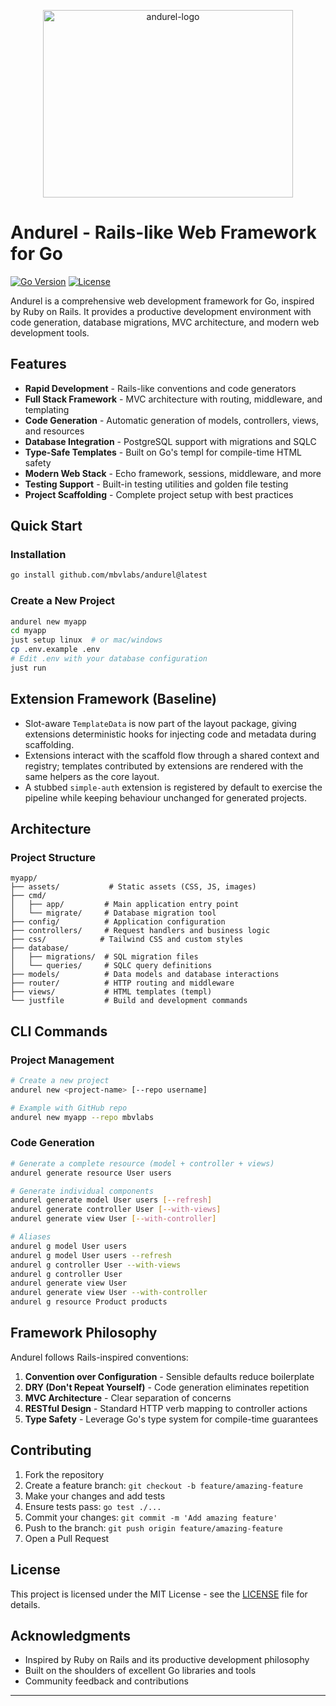 <p align="center">
  <img width="400" height="300" alt="andurel-logo" src="https://github.com/user-attachments/assets/8261d514-c070-44c0-a96a-4132045855fc" />
</p>

# Andurel - Rails-like Web Framework for Go

[![Go Version](https://img.shields.io/badge/go-1.24.4%2B-blue.svg)](https://golang.org)
[![License](https://img.shields.io/badge/license-MIT-green.svg)](LICENSE)

Andurel is a comprehensive web development framework for Go, inspired by Ruby on Rails. It provides a productive development environment with code generation, database migrations, MVC architecture, and modern web development tools.

## Features

- **Rapid Development** - Rails-like conventions and code generators
- **Full Stack Framework** - MVC architecture with routing, middleware, and templating
- **Code Generation** - Automatic generation of models, controllers, views, and resources
- **Database Integration** - PostgreSQL support with migrations and SQLC
- **Type-Safe Templates** - Built on Go's templ for compile-time HTML safety
- **Modern Web Stack** - Echo framework, sessions, middleware, and more
- **Testing Support** - Built-in testing utilities and golden file testing
- **Project Scaffolding** - Complete project setup with best practices

## Quick Start

### Installation

```bash
go install github.com/mbvlabs/andurel@latest
```

### Create a New Project

```bash
andurel new myapp
cd myapp
just setup linux  # or mac/windows
cp .env.example .env
# Edit .env with your database configuration
just run
```

## Extension Framework (Baseline)

- Slot-aware `TemplateData` is now part of the layout package, giving extensions deterministic hooks for injecting code and metadata during scaffolding.
- Extensions interact with the scaffold flow through a shared context and registry; templates contributed by extensions are rendered with the same helpers as the core layout.
- A stubbed `simple-auth` extension is registered by default to exercise the pipeline while keeping behaviour unchanged for generated projects.

## Architecture

### Project Structure

```
myapp/
├── assets/           # Static assets (CSS, JS, images)
├── cmd/
│   ├── app/         # Main application entry point
│   └── migrate/     # Database migration tool
├── config/          # Application configuration
├── controllers/     # Request handlers and business logic
├── css/            # Tailwind CSS and custom styles
├── database/
│   ├── migrations/  # SQL migration files
│   └── queries/     # SQLC query definitions
├── models/          # Data models and database interactions
├── router/          # HTTP routing and middleware
├── views/           # HTML templates (templ)
└── justfile         # Build and development commands
```

## CLI Commands

### Project Management

```bash
# Create a new project
andurel new <project-name> [--repo username]

# Example with GitHub repo
andurel new myapp --repo mbvlabs
```

### Code Generation

```bash
# Generate a complete resource (model + controller + views)
andurel generate resource User users

# Generate individual components
andurel generate model User users [--refresh]
andurel generate controller User [--with-views]
andurel generate view User [--with-controller]

# Aliases
andurel g model User users
andurel g model User users --refresh
andurel g controller User --with-views
andurel g controller User
andurel generate view User 
andurel generate view User --with-controller
andurel g resource Product products
```

## Framework Philosophy

Andurel follows Rails-inspired conventions:

1. **Convention over Configuration** - Sensible defaults reduce boilerplate
2. **DRY (Don't Repeat Yourself)** - Code generation eliminates repetition  
3. **MVC Architecture** - Clear separation of concerns
4. **RESTful Design** - Standard HTTP verb mapping to controller actions
5. **Type Safety** - Leverage Go's type system for compile-time guarantees

## Contributing

1. Fork the repository
2. Create a feature branch: `git checkout -b feature/amazing-feature`
3. Make your changes and add tests
4. Ensure tests pass: `go test ./...`
5. Commit your changes: `git commit -m 'Add amazing feature'`
6. Push to the branch: `git push origin feature/amazing-feature`
7. Open a Pull Request

## License

This project is licensed under the MIT License - see the [LICENSE](LICENSE) file for details.

## Acknowledgments

- Inspired by Ruby on Rails and its productive development philosophy
- Built on the shoulders of excellent Go libraries and tools
- Community feedback and contributions

---

